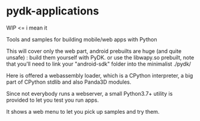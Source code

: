 # pydk-applications

WIP <= i mean it


Tools and samples for building mobile/web apps with Python

This will cover only the web part, android prebuilts are huge (and quite unsafe) : build them yourself with PyDK.
or use the libwapy.so prebuilt, note that you'll need to link your "android-sdk" folder into the minimalist ./pydk/


Here is offered a webassembly loader, which is a CPython interpreter, a big part of CPython stdlib and also Panda3D modules.


Since not everybody runs a webserver, a small Python3.7+ utility is provided to let you test you run apps.

It shows a web menu to let you pick up samples and try them.




